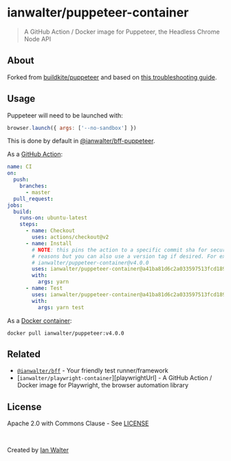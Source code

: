 # ianwalter/puppeteer-container
> A GitHub Action / Docker image for Puppeteer, the Headless Chrome Node API

## About

Forked from [buildkite/puppeteer][buildkiteUrl] and based on
[this troubleshooting guide][troubleshootingUrl].

## Usage

Puppeteer will need to be launched with:

```js
browser.launch({ args: ['--no-sandbox'] })
```

This is done by default in [@ianwalter/bff-puppeteer][bffUrl].

As a [GitHub Action][actionsUrl]:

```yml
name: CI
on:
  push:
    branches:
      - master
  pull_request:
jobs:
  build:
    runs-on: ubuntu-latest
    steps:
      - name: Checkout
        uses: actions/checkout@v2
      - name: Install
        # NOTE: this pins the action to a specific commit sha for security
        # reasons but you can also use a version tag if desired. For example:
        # ianwalter/puppeteer-container@v4.0.0
        uses: ianwalter/puppeteer-container@a41ba81d6c2a033597513fcd189801c512244b7e
        with:
          args: yarn
      - name: Test
        uses: ianwalter/puppeteer-container@a41ba81d6c2a033597513fcd189801c512244b7e
        with:
          args: yarn test
```

As a [Docker container][dockerUrl]:

```console
docker pull ianwalter/puppeteer:v4.0.0
```

## Related

* [`@ianwalter/bff`][bffUrl] - Your friendly test runner/framework
* [`ianwalter/playwright-container`][playwrightUrl] - A GitHub Action / Docker
  image for Playwright, the browser automation library

## License

Apache 2.0 with Commons Clause - See [LICENSE][licenseUrl]

&nbsp;

Created by [Ian Walter](https://ianwalter.dev)

[buildkiteUrl]: https://github.com/buildkite/docker-puppeteer
[troubleshootingUrl]: https://github.com/GoogleChrome/puppeteer/blob/main/docs/troubleshooting.md
[actionsUrl]: https://github.com/features/actions
[dockerUrl]: https://hub.docker.com/r/ianwalter/puppeteer
[bffUrl]: https://github.com/ianwalter/bff
[licenseUrl]: https://github.com/ianwalter/puppeteer-container/blob/master/LICENSE
